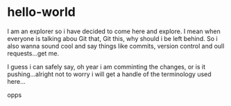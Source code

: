 # hello-world

I am an explorer so i have decided to come here and explore. I mean when everyone is talking abou Git that, Git this, why should i be left behind. So i also wanna sound cool and say things like commits, version control and oull requests...get me.

I guess i can safely say, oh year i am comminting the changes, or is it pushing...alright not to worry i will get a handle of the terminology used here...

opps
